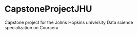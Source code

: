 # CapstoneProjectJHU
Capstone project for the Johns Hopkins university Data science specialization on Coursera
